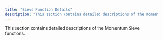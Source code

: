 ```yaml
---
title: "Sieve Function Details"
description: "This section contains detailed descriptions of the Momentum Sieve functions..."
---
```


This section contains detailed descriptions of the Momentum Sieve functions.
